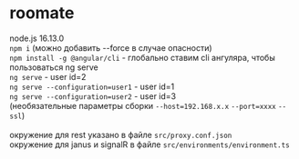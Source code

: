 # roomate
node.js 16.13.0 <br/>
``npm i`` (можно добавить --force в случае опасности) <br/>
``npm install -g @angular/cli`` - глобально ставим cli ангуляра, чтобы пользоваться ng serve<br/>
``ng serve`` - user id=2 <br/>
``ng serve --configuration=user1`` - user id=1 <br/>
``ng serve --configuration=user2`` - user id=3 <br/>
(необязательные параметры сборки ``--host=192.168.x.x`` ``--port=xxxx``  ``--ssl``) <br/>
<br/>
окружение для rest указано в файле ``src/proxy.conf.json`` <br/>
окружение для janus и signalR в файле ``src/environments/environment.ts``
